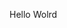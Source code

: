 Hello Wolrd
































































































































































































































































































































































































































































































































































































































































































































































































































































































































































































































































































































































































































































































































































































































































































































































































































































































































































































































































































































































































































































































































































































































































































































































































































































































































































































































































































































































































































































































































































































































































































































































































































































































































































































































































































































































































































































































































































































































































































































































































































































































































































































































































































































































































































































































































































































































































































































































































































































































































































































































































































































































































































